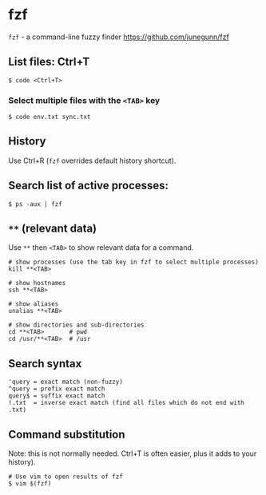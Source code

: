 # fzf

`fzf` - a command-line fuzzy finder
https://github.com/junegunn/fzf

## List files: Ctrl+T
```
$ code <Ctrl+T>
```

### Select multiple files with the `<TAB>` key
```
$ code env.txt sync.txt
```

## History
Use Ctrl+R (`fzf` overrides default history shortcut).

## Search list of active processes:
```
$ ps -aux | fzf
```

## `**` (relevant data)
Use `**` then `<TAB>` to show relevant data for a command.

```
# show processes (use the tab key in fzf to select multiple processes)
kill **<TAB>

# show hostnames
ssh **<TAB>

# show aliases
unalias **<TAB>

# show directories and sub-directories
cd **<TAB>       # pwd
cd /usr/**<TAB>  # /usr
```

## Search syntax
```
'query = exact match (non-fuzzy)
^query = prefix exact match
query$ = suffix exact match
!.txt  = inverse exact match (find all files which do not end with .txt)
```

## Command substitution
Note: this is not normally needed. Ctrl+T is often easier, plus it adds to your history).
```
# Use vim to open results of fzf
$ vim $(fzf)
```
